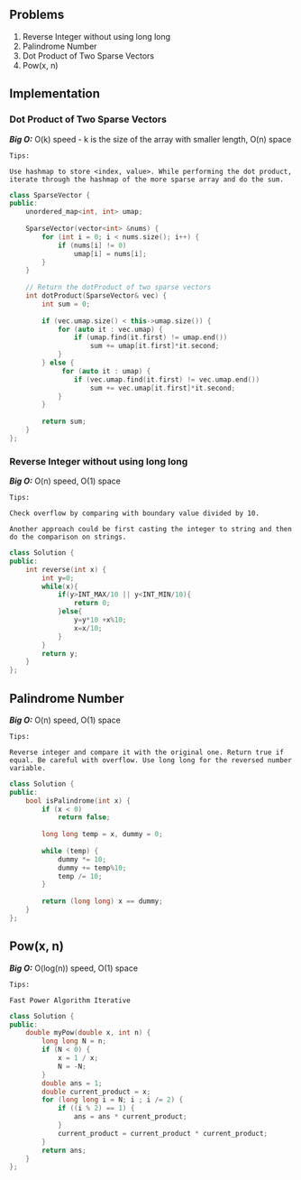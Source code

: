 ## Problems

1. Reverse Integer without using long long
2. Palindrome Number
3. Dot Product of Two Sparse Vectors
4. Pow(x, n)


## Implementation
### **Dot Product of Two Sparse Vectors**

***Big O:*** O(k) speed - k is the size of the array with smaller length, O(n) space
```
Tips: 

Use hashmap to store <index, value>. While performing the dot product, iterate through the hashmap of the more sparse array and do the sum.
```
```c++
class SparseVector {
public:
    unordered_map<int, int> umap;
    
    SparseVector(vector<int> &nums) {
        for (int i = 0; i < nums.size(); i++) {
            if (nums[i] != 0)
                umap[i] = nums[i];
        }
    }
    
    // Return the dotProduct of two sparse vectors
    int dotProduct(SparseVector& vec) {
        int sum = 0;
        
        if (vec.umap.size() < this->umap.size()) {
            for (auto it : vec.umap) {
                if (umap.find(it.first) != umap.end())
                    sum += umap[it.first]*it.second;
            }
        } else {
             for (auto it : umap) {
                if (vec.umap.find(it.first) != vec.umap.end())
                    sum += vec.umap[it.first]*it.second;
            }
        }
        
        return sum;
    }
};

```

### **Reverse Integer without using long long**

***Big O:*** O(n) speed, O(1) space
```
Tips: 

Check overflow by comparing with boundary value divided by 10. 

Another approach could be first casting the integer to string and then do the comparison on strings.
```
```c++
class Solution {
public:
    int reverse(int x) {
        int y=0;
        while(x){
            if(y>INT_MAX/10 || y<INT_MIN/10){
                return 0;
            }else{
                y=y*10 +x%10;
                x=x/10;
            }
        }
        return y;
    }
};
```

## **Palindrome Number**

***Big O:*** O(n) speed, O(1) space
```
Tips: 

Reverse integer and compare it with the original one. Return true if equal. Be careful with overflow. Use long long for the reversed number variable.
```
```c++
class Solution {
public:
    bool isPalindrome(int x) {
        if (x < 0)
            return false;
        
        long long temp = x, dummy = 0;
        
        while (temp) {
            dummy *= 10;
            dummy += temp%10;
            temp /= 10;
        }
        
        return (long long) x == dummy;
    }
};
```

## **Pow(x, n)**

***Big O:*** O(log(n)) speed, O(1) space
```
Tips: 

Fast Power Algorithm Iterative
```
```c++
class Solution {
public:
    double myPow(double x, int n) {
        long long N = n;
        if (N < 0) {
            x = 1 / x;
            N = -N;
        }
        double ans = 1;
        double current_product = x;
        for (long long i = N; i ; i /= 2) {
            if ((i % 2) == 1) {
                ans = ans * current_product;
            }
            current_product = current_product * current_product;
        }
        return ans;
    }
};
```